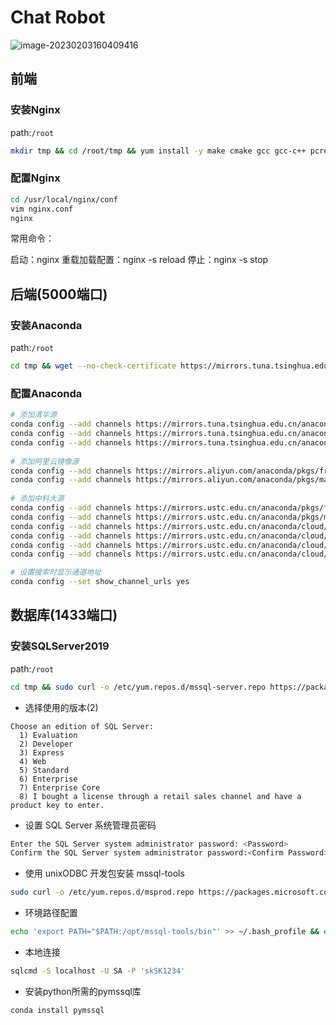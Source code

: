 # Chat Robot



![image-20230203160409416](E:\ZXH\Pictures\typora\image-20230203160409416.png)



## 前端

### 安装Nginx

path:`/root`

```bash
mkdir tmp && cd /root/tmp && yum install -y make cmake gcc gcc-c++ pcre pcre-devel zlib zlib-devel openssl openssl-devel && wget https://nginx.org/download/nginx-1.22.1.tar.gz && tar -zxvf nginx-1.22.1.tar.gz && cd nginx-1.22.1/ && ./configure --prefix=/usr/local/nginx --with-http_stub_status_module --with-http_ssl_module --with-file-aio --with-http_realip_module && make && make install && ln -s /usr/local/nginx/sbin/nginx /usr/bin/nginx
```



### 配置Nginx

```bash
cd /usr/local/nginx/conf
vim nginx.conf
nginx
```

常用命令：

启动：nginx
重载加载配置：nginx -s reload
停止：nginx -s stop



## 后端(5000端口)

### 安装Anaconda

path:`/root`

```bash
cd tmp && wget --no-check-certificate https://mirrors.tuna.tsinghua.edu.cn/anaconda/archive/Anaconda3-2022.10-Linux-x86_64.sh && bash Anaconda3-2022.10-Linux-x86_64.sh
```



### 配置Anaconda



```bash
# 添加清华源
conda config --add channels https://mirrors.tuna.tsinghua.edu.cn/anaconda/pkgs/free/
conda config --add channels https://mirrors.tuna.tsinghua.edu.cn/anaconda/cloud/conda-forge/
conda config --add channels https://mirrors.tuna.tsinghua.edu.cn/anaconda/cloud/pytorch/
 
# 添加阿里云镜像源
conda config --add channels https://mirrors.aliyun.com/anaconda/pkgs/free/
conda config --add channels https://mirrors.aliyun.com/anaconda/pkgs/main/
 
# 添加中科大源
conda config --add channels https://mirrors.ustc.edu.cn/anaconda/pkgs/free/
conda config --add channels https://mirrors.ustc.edu.cn/anaconda/pkgs/main/
conda config --add channels https://mirrors.ustc.edu.cn/anaconda/cloud/conda-forge/
conda config --add channels https://mirrors.ustc.edu.cn/anaconda/cloud/msys2/
conda config --add channels https://mirrors.ustc.edu.cn/anaconda/cloud/bioconda/
conda config --add channels https://mirrors.ustc.edu.cn/anaconda/cloud/menpo/

# 设置搜索时显示通道地址
conda config --set show_channel_urls yes
```





## 数据库(1433端口)

### 安装SQLServer2019

path:`/root`

```bash
cd tmp && sudo curl -o /etc/yum.repos.d/mssql-server.repo https://packages.microsoft.com/config/rhel/7/mssql-server-2019.repo && sudo yum makecache && sudo yum install -y mssql-server && sudo /opt/mssql/bin/mssql-conf setup
```

- 选择使用的版本(2)

```
Choose an edition of SQL Server:
  1) Evaluation 
  2) Developer 
  3) Express
  4) Web
  5) Standard
  6) Enterprise
  7) Enterprise Core
  8) I bought a license through a retail sales channel and have a product key to enter.
```

- 设置 SQL Server 系统管理员密码

```bash
Enter the SQL Server system administrator password: <Password>
Confirm the SQL Server system administrator password:<Confirm Password>
```

- 使用 unixODBC 开发包安装 mssql-tools

```bash
sudo curl -o /etc/yum.repos.d/msprod.repo https://packages.microsoft.com/config/rhel/7/prod.repo && sudo yum -y install mssql-tools unixODBC-devel
```

- 环境路径配置

```bash
echo 'export PATH="$PATH:/opt/mssql-tools/bin"' >> ~/.bash_profile && echo 'export PATH="$PATH:/opt/mssql-tools/bin"' >> ~/.bashrc && source ~/.bashrc
```

- 本地连接

```bash
sqlcmd -S localhost -U SA -P 'skSK1234'
```

- 安装python所需的pymssql库

```
conda install pymssql
```

